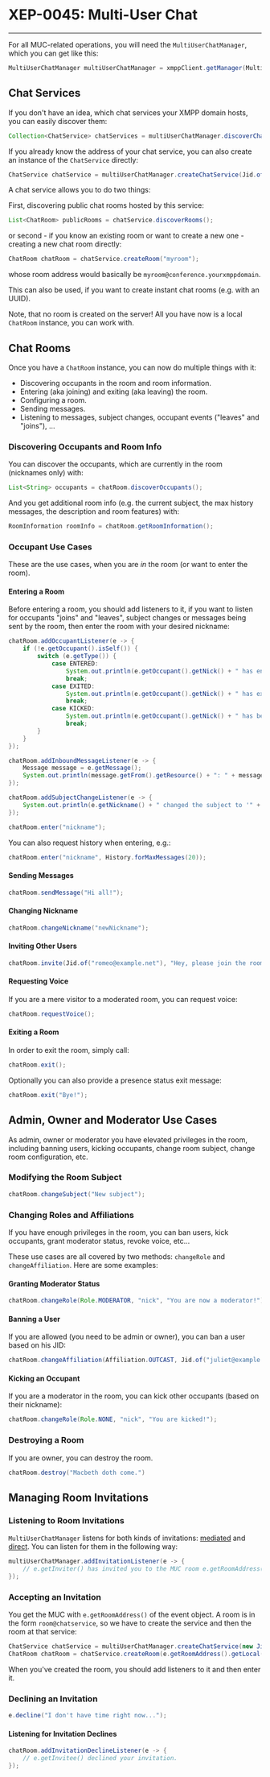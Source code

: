 # XEP-0045: Multi-User Chat
---

For all MUC-related operations, you will need the `MultiUserChatManager`, which you can get like this:

```java
MultiUserChatManager multiUserChatManager = xmppClient.getManager(MultiUserChatManager.class);
```

## Chat Services

If you don't have an idea, which chat services your XMPP domain hosts, you can easily discover them:

```java
Collection<ChatService> chatServices = multiUserChatManager.discoverChatServices();
```

If you already know the address of your chat service, you can also create an instance of the `ChatService` directly:

```java
ChatService chatService = multiUserChatManager.createChatService(Jid.of("conference.yourxmppdomain"));
```

A chat service allows you to do two things:

First, discovering public chat rooms hosted by this service:

```java
List<ChatRoom> publicRooms = chatService.discoverRooms();
```

or second - if you know an existing room or want to create a new one - creating a new chat room directly:

```java
ChatRoom chatRoom = chatService.createRoom("myroom");
```

whose room address would basically be `myroom@conference.yourxmppdomain`.

This can also be used, if you want to create instant chat rooms (e.g. with an UUID).

Note, that no room is created on the server! All you have now is a local `ChatRoom` instance, you can work with.


## Chat Rooms

Once you have a `ChatRoom` instance, you can now do multiple things with it:

* Discovering occupants in the room and room information.
* Entering (aka joining) and exiting (aka leaving) the room.
* Configuring a room.
* Sending messages.
* Listening to messages, subject changes, occupant events ("leaves" and "joins"), ...

### Discovering Occupants and Room Info

You can discover the occupants, which are currently in the room (nicknames only) with:

```java
List<String> occupants = chatRoom.discoverOccupants();
```

And you get additional room info (e.g. the current subject, the max history messages, the description and room features) with:

```java
RoomInformation roomInfo = chatRoom.getRoomInformation();
```

### Occupant Use Cases

These are the use cases, when you are *in* the room (or want to enter the room).

#### Entering a Room

Before entering a room, you should add listeners to it, if you want to listen for occupants "joins" and "leaves", subject changes or messages being sent by the room, then enter the room with your desired nickname:

```java
chatRoom.addOccupantListener(e -> {
    if (!e.getOccupant().isSelf()) {
        switch (e.getType()) {
            case ENTERED:
                System.out.println(e.getOccupant().getNick() + " has entered the room.");
                break;
            case EXITED:
                System.out.println(e.getOccupant().getNick() + " has exited the room.");
                break;
            case KICKED:
                System.out.println(e.getOccupant().getNick() + " has been kicked out of the room.");
                break;
        }
    }
});

chatRoom.addInboundMessageListener(e -> {
    Message message = e.getMessage();
    System.out.println(message.getFrom().getResource() + ": " + message.getBody());
});

chatRoom.addSubjectChangeListener(e -> {
    System.out.println(e.getNickname() + " changed the subject to '" + e.getSubject() + "'.");
});

chatRoom.enter("nickname");
```

You can also request history when entering, e.g.:

```java
chatRoom.enter("nickname", History.forMaxMessages(20));
```

#### Sending Messages

```java
chatRoom.sendMessage("Hi all!");
```

#### Changing Nickname

```java
chatRoom.changeNickname("newNickname");
```

#### Inviting Other Users

```java
chatRoom.invite(Jid.of("romeo@example.net"), "Hey, please join the room");
```

#### Requesting Voice

If you are a mere visitor to a moderated room, you can request voice:

```java
chatRoom.requestVoice();
```

#### Exiting a Room

In order to exit the room, simply call:

```java
chatRoom.exit();
```

Optionally you can also provide a presence status exit message:

```java
chatRoom.exit("Bye!");
```

## Admin, Owner and Moderator Use Cases

As admin, owner or moderator you have elevated privileges in the room, including banning users, kicking occupants, change room subject, change room configuration, etc.

### Modifying the Room Subject

```java
chatRoom.changeSubject("New subject");
```

### Changing Roles and Affiliations

If you have enough privileges in the room, you can ban users, kick occupants, grant moderator status, revoke voice, etc...

These use cases are all covered by two methods: `changeRole` and `changeAffiliation`. Here are some examples:

#### Granting Moderator Status

```java
chatRoom.changeRole(Role.MODERATOR, "nick", "You are now a moderator!");
```

#### Banning a User

If you are allowed (you need to be admin or owner), you can ban a user based on his JID:

```java
chatRoom.changeAffiliation(Affiliation.OUTCAST, Jid.of("juliet@example.net"), "You are banned!");
```

#### Kicking an Occupant

If you are a moderator in the room, you can kick other occupants (based on their nickname):

```java
chatRoom.changeRole(Role.NONE, "nick", "You are kicked!");
```

### Destroying a Room

If you are owner, you can destroy the room.

```java
chatRoom.destroy("Macbeth doth come.")
```

## Managing Room Invitations

### Listening to Room Invitations

`MultiUserChatManager` listens for both kinds of invitations: [mediated][Mediated] and [direct][Direct].
You can listen for them in the following way:

```java
multiUserChatManager.addInvitationListener(e -> {
    // e.getInviter() has invited you to the MUC room e.getRoomAddress()
});
```

### Accepting an Invitation

You get the MUC with ```e.getRoomAddress()``` of the event object. A room is in the form ```room@chatservice```, so we have to create the service and then the room at that service:

```java
ChatService chatService = multiUserChatManager.createChatService(new Jid(e.getRoomAddress().getDomain()));
ChatRoom chatRoom = chatService.createRoom(e.getRoomAddress().getLocal());
```

When you've created the room, you should add listeners to it and then enter it.

### Declining an Invitation

```java
e.decline("I don't have time right now...");
```

#### Listening for Invitation Declines

```java
chatRoom.addInvitationDeclineListener(e -> {
    // e.getInvitee() declined your invitation.
});
```

[MUC]: http://xmpp.org/extensions/xep-0045.html "XEP-0045: Multi-User Chat"
[Mediated]: http://xmpp.org/extensions/xep-0045.html#invite-mediated
[Direct]: http://xmpp.org/extensions/xep-0249.html
